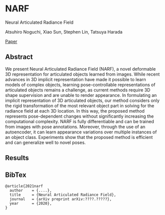 # NARF
Neural Articulated Radiance Field

Atsuhiro Noguchi, Xiao Sun, Stephen Lin, Tatsuya Harada

[Paper]()

## Abstract
We present Neural Articulated Radiance Field (NARF), a novel deformable 3D representation for articulated objects learned from images. While recent advances in 3D implicit representation have made it possible to learn models of complex objects, learning pose-controllable representations of articulated objects remains a challenge, as current methods require 3D shape supervision and are unable to render appearance. In formulating an implicit representation of 3D articulated objects, our method considers only the rigid transformation of the most relevant object part in solving for the radiance field at each 3D location. In this way, the proposed method represents pose-dependent changes without significantly increasing the computational complexity. NARF is fully differentiable and can be trained from images with pose annotations. Moreover, through the use of an autoencoder, it can learn appearance variations over multiple instances of an object class. Experiments show that the proposed method is efficient and can generalize well to novel poses.

## Results


## BibTex
```
@article{2021narf
  author    = {....},
  title     = {Neural Articulated Radiance Field},
  journal   = {arXiv preprint arXiv:????.?????},
  year      = {2020},
}
```
